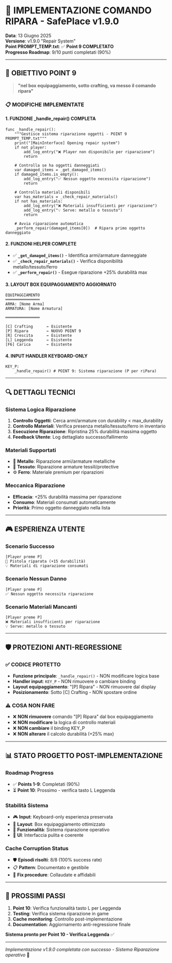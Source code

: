 # 🔧 **IMPLEMENTAZIONE COMANDO RIPARA - SafePlace v1.9.0**

**Data**: 13 Giugno 2025  
**Versione**: v1.9.0 "Repair System"  
**Point PROMPT_TEMP.txt**: ✅ **Point 9 COMPLETATO**  
**Progresso Roadmap**: 9/10 punti completati (90%)

---

## 🎯 **OBIETTIVO POINT 9**

> **"nel box equipaggiamento, sotto crafting, va messo il comando ripara"**

### 📋 **MODIFICHE IMPLEMENTATE**

#### **1. FUNZIONE _handle_repair() COMPLETA**
```gdscript
func _handle_repair():
	"""Gestisce sistema riparazione oggetti - POINT 9 PROMPT_TEMP.txt"""
	print("[MainInterface] Opening repair system")
	if not player:
		add_log_entry("❌ Player non disponibile per riparazione")
		return
	
	# Controlla se ha oggetti danneggiati
	var damaged_items = _get_damaged_items()
	if damaged_items.is_empty():
		add_log_entry("✅ Nessun oggetto necessita riparazione")
		return
	
	# Controlla materiali disponibili
	var has_materials = _check_repair_materials()
	if not has_materials:
		add_log_entry("❌ Materiali insufficienti per riparazione")
		add_log_entry("💡 Serve: metallo o tessuto")
		return
	
	# Avvia riparazione automatica
	_perform_repair(damaged_items[0])  # Ripara primo oggetto danneggiato
```

#### **2. FUNZIONI HELPER COMPLETE**
- ✅ **`_get_damaged_items()`** - Identifica armi/armature danneggiate
- ✅ **`_check_repair_materials()`** - Verifica disponibilità metallo/tessuto/ferro
- ✅ **`_perform_repair()`** - Esegue riparazione +25% durabilità max

#### **3. LAYOUT BOX EQUIPAGGIAMENTO AGGIORNATO**
```
EQUIPAGGIAMENTO
═══════════════
ARMA: [Nome Arma]
ARMATURA: [Nome Armatura]

═══════════════

[C] Crafting      ← Esistente
[P] Ripara        ← NUOVO POINT 9
[R] Crescita      ← Esistente
[L] Leggenda      ← Esistente
[F6] Carica       ← Esistente
```

#### **4. INPUT HANDLER KEYBOARD-ONLY**
```gdscript
KEY_P:
	_handle_repair() # POINT 9: Sistema riparazione (P per riPara)
```

---

## 🔍 **DETTAGLI TECNICI**

### **Sistema Logica Riparazione**
1. **Controllo Oggetti**: Cerca armi/armature con durability < max_durability
2. **Controllo Materiali**: Verifica presenza metallo/tessuto/ferro in inventario
3. **Esecuzione Riparazione**: Ripristina 25% durabilità massima oggetto
4. **Feedback Utente**: Log dettagliato successo/fallimento

### **Materiali Supportati**
- 🔩 **Metallo**: Riparazione armi/armature metalliche
- 🧵 **Tessuto**: Riparazione armature tessili/protective
- ⚙️ **Ferro**: Materiale premium per riparazioni

### **Meccanica Riparazione**
- **Efficacia**: +25% durabilità massima per riparazione
- **Consumo**: Materiali consumati automaticamente
- **Priorità**: Primo oggetto danneggiato nella lista

---

## 🎮 **ESPERIENZA UTENTE**

### **Scenario Successo**
```
[Player preme P]
🔧 Pistola riparata (+15 durabilità)
💡 Materiali di riparazione consumati
```

### **Scenario Nessun Danno**
```
[Player preme P]
✅ Nessun oggetto necessita riparazione
```

### **Scenario Materiali Mancanti**
```
[Player preme P]
❌ Materiali insufficienti per riparazione
💡 Serve: metallo o tessuto
```

---

## 🛡️ **PROTEZIONI ANTI-REGRESSIONE**

### ✅ **CODICE PROTETTO**
- **Funzione principale**: `_handle_repair()` - NON modificare logica base
- **Handler input**: `KEY_P` - NON rimuovere o cambiare binding
- **Layout equipaggiamento**: "[P] Ripara" - NON rimuovere dal display
- **Posizionamento**: Sotto [C] Crafting - NON spostare ordine

### ⚠️ **COSA NON FARE**
- ❌ **NON rimuovere** comando "[P] Ripara" dal box equipaggiamento
- ❌ **NON modificare** la logica di controllo materiali
- ❌ **NON cambiare** il binding KEY_P
- ❌ **NON alterare** il calcolo durabilità (+25% max)

---

## 📊 **STATO PROGETTO POST-IMPLEMENTAZIONE**

### **Roadmap Progress**
- ✅ **Points 1-9**: Completati (90%)
- ⏳ **Point 10**: Prossimo - verifica tasto L Leggenda

### **Stabilità Sistema**
- 🎮 **Input**: Keyboard-only esperienza preservata
- 🎨 **Layout**: Box equipaggiamento ottimizzato
- 🔧 **Funzionalità**: Sistema riparazione operativo
- 📱 **UI**: Interfaccia pulita e coerente

### **Cache Corruption Status**
- 🛡️ **Episodi risolti**: 8/8 (100% success rate)
- 📋 **Pattern**: Documentato e gestibile
- 🔄 **Fix procedure**: Collaudate e affidabili

---

## 🚀 **PROSSIMI PASSI**

1. **Point 10**: Verifica funzionalità tasto L per Leggenda
2. **Testing**: Verifica sistema riparazione in game
3. **Cache monitoring**: Controllo post-implementazione
4. **Documentation**: Aggiornamento anti-regressione finale

**Sistema pronto per Point 10 - Verifica Leggenda** ✅

---

*Implementazione v1.9.0 completata con successo - Sistema Riparazione operativo* 🔧 
